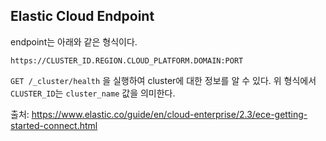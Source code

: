## Elastic Cloud Endpoint
endpoint는 아래와 같은 형식이다.

```
https://CLUSTER_ID.REGION.CLOUD_PLATFORM.DOMAIN:PORT
```

`GET /_cluster/health` 을 실행하여 cluster에 대한 정보를 알 수 있다.
위 형식에서 `CLUSTER_ID`는 `cluster_name` 값을 의미한다.


출처: 
https://www.elastic.co/guide/en/cloud-enterprise/2.3/ece-getting-started-connect.html
